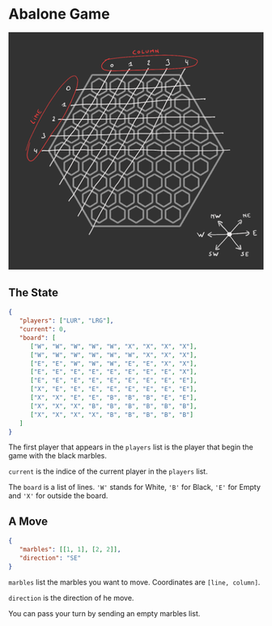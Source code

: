 # Abalone Game

![alt text](./abalone_info.png "Logo Title Text 1")

## The State

```json
{
   "players": ["LUR", "LRG"],
   "current": 0,
   "board": [
      ["W", "W", "W", "W", "W", "X", "X", "X", "X"],
      ["W", "W", "W", "W", "W", "W", "X", "X", "X"],
      ["E", "E", "W", "W", "W", "E", "E", "X", "X"],
      ["E", "E", "E", "E", "E", "E", "E", "E", "X"],
      ["E", "E", "E", "E", "E", "E", "E", "E", "E"],
      ["X", "E", "E", "E", "E", "E", "E", "E", "E"],
      ["X", "X", "E", "E", "B", "B", "B", "E", "E"],
      ["X", "X", "X", "B", "B", "B", "B", "B", "B"],
      ["X", "X", "X", "X", "B", "B", "B", "B", "B"]
   ]
}
```

The first player that appears in the `players` list is the player that begin the game with the black marbles.

`current` is the indice of the current player in the `players` list.

The `board` is a list of lines. `'W'` stands for White, `'B'` for Black, `'E'` for Empty and `'X'` for outside the board.

## A Move

```json
{
   "marbles": [[1, 1], [2, 2]],
   "direction": "SE"
}
```

`marbles` list the marbles you want to move. Coordinates are `[line, column]`.

`direction` is the direction of he move.

You can pass your turn by sending an empty marbles list.